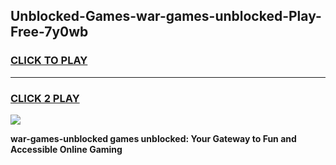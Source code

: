 
## Unblocked-Games-war-games-unblocked-Play-Free-7y0wb
<h3>
<a href="https://premium76.site?title=war-games-unblocked&ref=18A1">CLICK TO PLAY</a></h3>
<hr>

<h3>
<a href="https://premium76.site?title=war-games-unblocked&ref=18A1">CLICK 2 PLAY</a>
  
</h3>

<a href="https://premium76.site?title=war-games-unblocked&ref=18A1"><img src="https://clearcache.store/games.png"></a>


**war-games-unblocked games unblocked: Your Gateway to Fun and Accessible Online Gaming**
